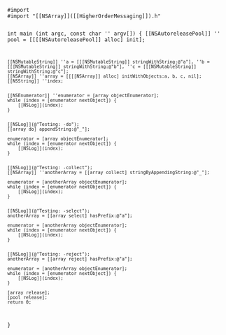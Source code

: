 

<code>
#import <Foundation/Foundation.h>
#import "[[NSArray]]([[HigherOrderMessaging]]).h"

int main (int argc, const char '' argv[]) {
    [[NSAutoreleasePool]] '' pool = [[[[NSAutoreleasePool]] alloc] init];

    [[NSMutableString]] ''a = [[[NSMutableString]] stringWithString:@"a"], ''b = [[[NSMutableString]] stringWithString:@"b"], ''c = [[[NSMutableString]] stringWithString:@"c"];
    [[NSArray]] ''array = [[[[NSArray]] alloc] initWithObjects:a, b, c, nil];
    [[NSString]] ''index;


    [[NSEnumerator]] ''enumerator = [array objectEnumerator];
    while (index = [enumerator nextObject]) {
        [[NSLog]](index);
    }


    [[NSLog]](@"Testing: -do");
    [[array do] appendString:@"_"];

    enumerator = [array objectEnumerator];
    while (index = [enumerator nextObject]) {
        [[NSLog]](index);
    }


    [[NSLog]](@"Testing: -collect");
    [[NSArray]] ''anotherArray = [[array collect] stringByAppendingString:@"_"];
    
    enumerator = [anotherArray objectEnumerator];
    while (index = [enumerator nextObject]) {
        [[NSLog]](index);
    }


    [[NSLog]](@"Testing: -select");
    anotherArray = [[array select] hasPrefix:@"a"];
    
    enumerator = [anotherArray objectEnumerator];
    while (index = [enumerator nextObject]) {
        [[NSLog]](index);
    }


    [[NSLog]](@"Testing: -reject");
    anotherArray = [[array reject] hasPrefix:@"a"];

    enumerator = [anotherArray objectEnumerator];
    while (index = [enumerator nextObject]) {
        [[NSLog]](index);
    }

    [array release];
    [pool release];
    return 0;
}
</code>